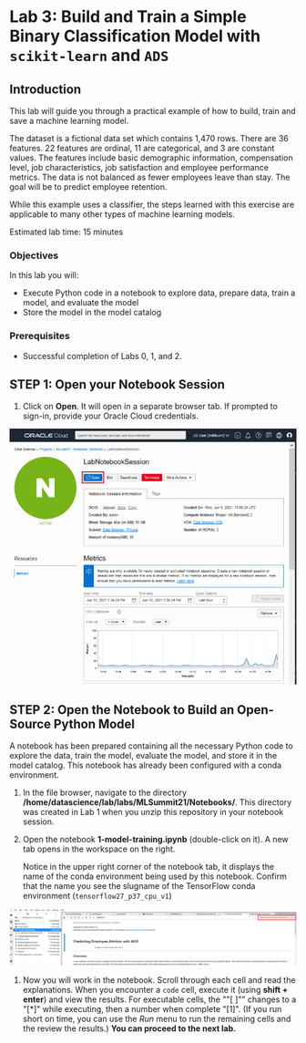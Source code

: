 # Lab 3: Build and Train a Simple Binary Classification Model with `scikit-learn` and `ADS`

## Introduction

This lab will guide you through a practical example of how to build, train and save a machine learning model. 

The dataset is a fictional data set which contains 1,470 rows. There are 36 features. 22 features are ordinal, 11 are categorical, and 3 are constant values. The features include basic demographic information, compensation level, job characteristics, job satisfaction and employee performance metrics. The data is not balanced as fewer employees leave than stay. The goal will be to predict employee retention. 

While this example uses a classifier, the steps learned with this exercise are applicable to many other types of machine learning models.

Estimated lab time: 15 minutes

### Objectives

In this lab you will:

* Execute Python code in a notebook to explore data, prepare data, train a model, and evaluate the model
* Store the model in the model catalog

### Prerequisites

* Successful completion of Labs 0, 1, and 2. 

## **STEP 1:** Open your Notebook Session

1. Click on **Open**. It will open in a separate browser tab. If prompted to sign-in, provide your Oracle Cloud credentials.

  ![open notebook](./images/ns-open.png)

## **STEP 2:** Open the Notebook to Build an Open-Source Python Model

A notebook has been prepared containing all the necessary Python code to explore the data, train the model, evaluate the model, and store it in the model catalog. This notebook has already been configured with a conda environment.

  1. In the file browser, navigate to the directory **/home/datascience/lab/labs/MLSummit21/Notebooks/**. This directory was created in Lab 1 when you unzip this repository in your notebook session. 

  1. Open the notebook **1-model-training.ipynb** (double-click on it). A new tab opens in the workspace on the right.

     Notice in the upper right corner of the notebook tab, it displays the name of the conda environment being used by this notebook. Confirm that the name you see the slugname of the TensorFlow conda environment (`tensorflow27_p37_cpu_v1`)
  
  ![](./images/confirm-kernel.png)

  1. Now you will work in the notebook. Scroll through each cell and read the explanations. When you encounter a `code` cell, execute it (using **shift + enter**) and view the results. For executable cells, the ""[ ]"" changes to a "[\*]" while executing, then a number when complete "[1]". (If you run short on time, you can use the *Run* menu to run the remaining cells and the review the results.) 
**You can proceed to the next lab.**
